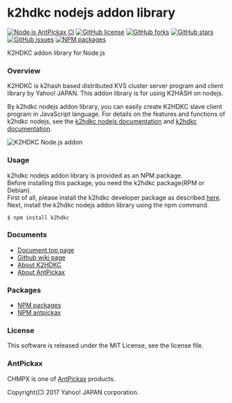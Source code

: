 k2hdkc nodejs addon library
===========================
[![Node.js AntPickax CI](https://github.com/yahoojapan/k2hdkc_nodejs/workflows/Node.js%20AntPickax%20CI/badge.svg)](https://github.com/yahoojapan/k2hdkc_nodejs/actions)
[![GitHub license](https://img.shields.io/badge/license-MIT-blue.svg)](https://raw.githubusercontent.com/yahoojapan/k2hdkc_nodejs/master/LICENSE)
[![GitHub forks](https://img.shields.io/github/forks/yahoojapan/k2hdkc_nodejs.svg)](https://github.com/yahoojapan/k2hdkc_nodejs/network)
[![GitHub stars](https://img.shields.io/github/stars/yahoojapan/k2hdkc_nodejs.svg)](https://github.com/yahoojapan/k2hdkc_nodejs/stargazers)
[![GitHub issues](https://img.shields.io/github/issues/yahoojapan/k2hdkc_nodejs.svg)](https://github.com/yahoojapan/k2hdkc_nodejs/issues)
[![NPM packages](https://badge.fury.io/js/k2hdkc.svg)](https://badge.fury.io/js/k2hdkc)

K2HDKC addon library for Node.js

### Overview
K2HDKC is k2hash based distributed KVS cluster server program and client library by Yahoo! JAPAN. 
This addon library is for using K2HASH on nodejs.

By k2hdkc nodejs addon library, you can easily create K2HDKC slave client program in JavaScript language.
For details on the features and functions of k2hdkc nodejs, see the [k2hdkc nodejs documentation](https://nodejs.k2hdkc.antpick.ax/) and [k2hdkc documentation](https://k2hdkc.antpick.ax/).  

![K2HDKC Node.js addon](https://nodejs.k2hdkc.antpick.ax/images/top_k2hdkc_nodejs.png)

### Usage
k2hdkc nodejs addon library is provided as an NPM package.  
Before installing this package, you need the k2hdkc package(RPM or Debian).  
First of all, please install the k2hdkc developer package as described [here](https://k2hdkc.antpick.ax/usage.html).  
Next, install the k2hdkc nodejs addon library using the npm command.
```
$ npm install k2hdkc
```

### Documents
- [Document top page](https://nodejs.k2hdkc.antpick.ax/)
- [Github wiki page](https://github.com/yahoojapan/k2hdkc_nodejs/wiki)
- [About K2HDKC](https://k2hdkc.antpick.ax/)
- [About AntPickax](https://antpick.ax/)

### Packages
- [NPM packages](https://www.npmjs.com/package/k2hdkc)
- [NPM antpickax](https://www.npmjs.com/org/antpickax)

### License
This software is released under the MIT License, see the license file.

### AntPickax
CHMPX is one of [AntPickax](https://antpick.ax/) products.

Copyright(C) 2017 Yahoo! JAPAN corporation.
